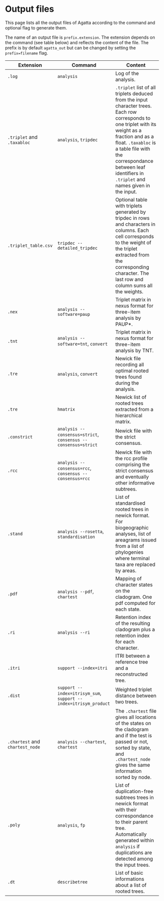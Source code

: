 # Output files

This page lists all the output files of Agatta according to the command and optional flag to generate them.

The name of an output file is `prefix.extension`. The extension depends on the command (see table below) and reflects the content of the file. The prefix is by default `agatta_out` but can be changed by setting the `prefix=filename` flag.

| Extension                       | Command                                                          | Content                                                                                                                                                                                                                                                                            |
| ------------------------------- | ---------------------------------------------------------------- | ---------------------------------------------------------------------------------------------------------------------------------------------------------------------------------------------------------------------------------------------------------------------------------- |
| `.log`                          | `analysis`                                                       | Log of the analysis.                                                                                                                                                                                                                                                               |
| `.triplet` and `.taxabloc`      | `analysis`, `tripdec`                                            | `.triplet` list of all triplets deduced from the input character trees. Each row corresponds to one triplet with its weight as a fraction and as a float. `.taxabloc` is a table file with the correspondance between leaf identifiers in `.triplet` and names given in the input. |
| `.triplet_table.csv`                          | `tripdec --detailed_tripdec`                                       | Optional table with triplets generated by tripdec in rows and characters in columns. Each cell corresponds to the weight of the triplet extracted from the corresponding character. The last row and column sums all the weights.                                                                                                                                                                                                                   |
| `.nex`                          | `analysis --software=paup`                                       | Triplet matrix in nexus format for three-item analysis by PAUP*.                                                                                                                                                                                                                   |
| `.tnt`                          | `analysis --software=tnt`, `convert`                             | Triplet matrix in nexus format for three-item analysis by TNT.                                                                                                                                                                                                                     |
| `.tre`                          | `analysis`, `convert`                                            | Newick file recording all optimal rooted trees found during the analysis.                                                                                                                                                                                                          |
| `.tre`                          | `hmatrix`                                                        | Newick list of rooted trees extracted from a hierarchical matrix.                                                                                                                                                                                                                  |
| `.constrict`                    | `analysis --consensus=strict`, `consensus --consensus=strict`    | Newick file with the strict consensus.                                                                                                                                                                                                                                             |
| `.rcc`                          | `analysis --consensus=rcc`, `consensus --consensus=rcc`          | Newick file with the rcc profile comprising the strict consensus and eventually other informative subtrees.                                                                                                                                                                        |
| `.stand`                          | `analysis --rosetta`, `standardisation`                          | List of standardised rooted trees in newick format. For biogeographic analyses, list of areagrams issued from a list of phylogenies where terminal taxa are replaced by areas.                                                                                                     |
| `.pdf`                          | `analysis --pdf`, `chartest`                                     | Mapping of character states on the cladogram. One pdf computed for each state.                                                                                                                                                                                                     |
| `.ri`                           | `analysis --ri`                                                  | Retention index of the resulting cladogram plus a retention index for each character.                                                                                                                                                                                              |
| `.itri`                         | `support --index=itri`                                           | ITRI between a reference tree and a reconstructed tree.                                                                                                                                                                                                                            |
| `.dist`                         | `support --index=itrisym_sum`, `support --index=itrisym_product` | Weighted triplet distance between two trees.                                                                                                                                                                                                                                       |
| `.chartest` and `chartest_node` | `analysis --chartest`, `chartest`                                | The `.chartest` file gives all locations of the states on the cladogram and if the test is passed or not, sorted by state, and `.chartest_node` gives the same information sorted by node.                                                                                         |
| `.poly`                         | `analysis`, `fp`                                                 | List of duplication-free subtrees trees in newick format with their correspondance to their parent tree. Automatically generated within `analysis` if duplications are detected among the input trees.                                                                             |
| `.dt`                           | `describetree`                                                   | List of basic informations about a list of rooted trees.                                                                                                                                                                                                                           |
